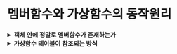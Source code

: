 # 멤버함수와 가상함수의 동작원리

<details><summary><strong>객체 안에 정말로 멤버함수가 존재하는가</strong></summary>

<pre><code class="language-cpp" style="font-size:16px;">
#include&lt;iostream>
using namespace std;

class Data
{
private:
	int data;
public:
	Data(int num):data(num){}
	void ShowData() { cout &lt;&lt; "Data: " &lt;&lt; data &lt;&lt; endl; }
	void Add(int num) { data += num; }
};

int main(void)
{
	Data obj(15);
	obj.Add(17);
	obj.ShowData();
	
	return 0;
}
</code></pre>
<strong>C언어 스타일의 구조체와 전역함수를 이용해서 흉내내 구현한 아래 예제</strong>
<pre><code class="language-cpp" style="font-size:16px;">
typedef struct Data
{
	int data;
	void (*ShowData)(Data*);		// 함수 포인터 변수는 void ShowData(Data* THIS) {}의 주소 값을 저장하기 위함
	void(*Add)(Data*, int);			// 함수 포인터 변수는 void Add(Data* THIS, int num) {}의 주소 값을 저장하기 위함
}Data;
void ShowData(Data* THIS) { cout&lt;&lt;"Data: "&lt;&lt;THIS->data &lt;&lt; endl; }	//
void Add(Data* THIS, int num) { THIS->data += num; }								//
int main(void)
{
	Data obj1 = { 15, ShowData,Add };
	Data obj2 = { 7, ShowData,Add };
	obj1.Add(&obj1, 17);
	obj2.Add(&obj2, 9);
	obj1.ShowData(&obj1);
	obj2.ShowData(&obj2);
	return 0;
}
</code></pre>
Data obj1 = { 15, ShowData,Add };<br>
			data = 15<br>
			void (*ShowData)(Data*)	----> 	void ShowData(Data*THIS){}<br>
			VOID (*Add)(Data*,int)	---->	void Add(Data*THIS,int num){THIS->data+=num;}<br>

Data obj2 = { 7, ShowData,Add };<br>
			data = 7<br>
   			void (*ShowData)(Data*)	----> 	void ShowData(Data*THIS){}<br>
			VOID (*Add)(Data*,int)	---->	void Add(Data*THIS,int num){THIS->data+=num;}<br>

<strong>[obj1과 obj2의 구성]</strong><br>

위의 핵심은 두 개의 구조체 변수(객체)가 함수를 공유하고 있다는 사실이다. C++의 객체와 멤버함수는 이러한 관계를 갖는다.
<strong>객체가 생성되면 멤버변수는 객체 내에 존재하지만, 멤버함수는 메모리의 한 공간에 별도로 위치하고선 이 함수가 정의된 클래스의 모든 객체가 이를 공유하는 형태를 취한다.</strong>
</details>

<details><summary><strong>가상함수 테이블이 참조되는 방식</strong></summary>
<pre><code class="language-cpp" style="font-size:16px;">
#include&lt;iostream>
using namespace std;
class AAA
{
private:
	int num1;
public:
	virtual void Func1() { cout&lt;&lt;"Func1" &lt;&lt; endl; }
	virtual void Func2() { cout&lt;&lt;"Func2" &lt;&lt; endl; }
};
class BBB :public AAA
{
private:
	int num2;
public:
	virtual void Func1() { cout &lt;&lt;"BBB::Func1" &lt;&lt; endl; }
	void Func3() { cout &lt;&lt;"Func3" &lt;&lt; endl; }
};
int main(void)
{
	AAA* aptr = new AAA();
	aptr->Func1();
	BBB* bptr = new BBB();
	bptr->Func1();
	return 0;
}
</code></pre>
한 개 이사으이 가상함수를 포함하는 클래스에 대해서는 컴파일러가 다음 도표와 같은 형태의 '가상함수 테이블'이란 것을 만든다. 이를 간단히 'V-Table(Virtual Table)'이라고도 하고 실제 호출되어야 할 함수의 위치정보를 담고 있는 테이블이다.
<table>
 <tr>
	 <th>key</th><th>value</th>
 </tr>
 <tr>
	 <th>void AAA::Func1()</th><th>0x1024번지</th>
 </tr>
 <tr>
	 <th>void BBB::Func2()</th><th>0x2048번지</th>
 </tr>
</table>
<strong>[AAA클래스의 가상함수 테이블]</strong>
key는 호출하고자 하는 함수를 구분지어주는 구분자의 역할을 하고 value는 구분자에 해당하는 함수의 주소정보를 알려주는 역할을 한다. 그래서 AAA 객체의 Func1 함수를 호출해야 할 경우, 위의 테이블에 첫 번째 행의 정보를 참조하여, 0x1024번지에 등록되어 있는 Func1 함수를 호출하게 되는 것이다.
<table>
 <tr>
	 <th>key</th><th>value</th>
 </tr>
 <tr>
	 <th>void BBB::Func1()</th><th>0x3072번지</th>
 </tr>
 <tr>
	 <th>void AAA::Func2()</th><th>0x2048번지</th>
 </tr>
 <tr>
	 <th>void BBB::Func3()</th><th>0x4096번지</th>
 </tr>
</table>
<strong>[BBB클래스의 가상함수 테이블]</strong>
위의 가상함수 테이블을 보면<br><strong>"AAA클래스의 오버라이딩 된 가상함수 Func1에 대한 정보가 존재하지 않는다."</strong><br> 오버라이딩 된 가상함수의 주소정보는 유도 클래스의 가상함수 테이블에 포함되지 않는다. 때문에 오버라이딩 된 가상함수를 호출하면, 무조건 가장 마지막에 오버라이딩을 한 유도 클래스의 멤버함수가 호출되는 것이다. 
</details>
